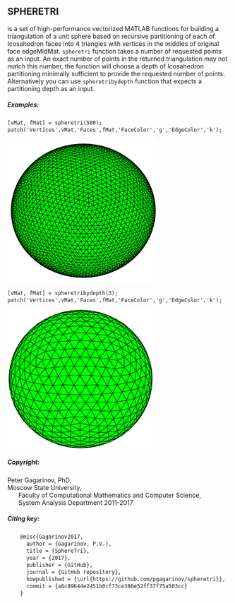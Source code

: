 ## SPHERETRI

is a set of high-performance vectorized MATLAB functions for building
a triangulation of a unit sphere based on recursive partitioning of each
of Icosahedron faces into 4 triangles with vertices in  the middles of 
original face edgeMidMat. `spheretri` function takes a number of  requested 
points as an input. An exact number of points in the returned
triangulation may not match this number, the function will choose a depth
of Icosahedron partitioning minimally sufficient to provide the requested
number of points. Alternatively you can use `spheretribydepth` function 
that expects a partitioning depth as an input.

##### Examples:
 
    [vMat, fMat] = spheretri(500);
    patch('Vertices',vMat,'Faces',fMat,'FaceColor','g','EdgeColor','k');

![Result: ](Pictures/spheretriresult.png)

    [vMat, fMat] = spheretribydepth(3);
    patch('Vertices',vMat,'Faces',fMat,'FaceColor','g','EdgeColor','k');

![Result: ](Pictures/spheretribydepthresult.png)

##### Copyright:
 Peter Gagarinov, PhD, <br>
 Moscow State University, <br>
 &ensp;&ensp;&ensp; Faculty of Computational Mathematics and Computer Science,<br> &ensp;&ensp;&ensp; System Analysis Department 2011-2017

##### Citing key:
		@misc{Gagarinov2017,
		  author = {Gagarinov, P.V.},
		  title = {SphereTri},
		  year = {2017},
		  publisher = {GitHub},
		  journal = {GitHub repository},
		  howpublished = {\url{https://github.com/pgagarinov/spheretri}},
		  commit = {a6c89644e2451b0cf73ce386e52ff37f75a503cc}
		}
